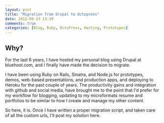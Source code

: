 ```yaml
---
layout: post
title: "Migration from Drupal to Octopress"
date: 2012-09-23 13:39
comments: true
categories: [Blog, Ruby, OctoPress, Hosting, Prototypes]
---
```


## Why?

For the last 6 years, I have hosted my personal blog using Drupal at bluehost.com, and I finally have made the decision to migrate.

I have been using Ruby on Rails, Sinatra, and Node.js for prototypes, demos, web-based presentations, and production apps, and deploying to Heroku for the past couple of years. The productivity gains and integration with github and social media, have brought me to the point that I'd prefer for my workflow for blogging, updating to my microformats resume and portfolios to be similar to how I create and manage my other content.

So here, it is. Once I have written a proper migration script, and taken care of all the custom urls, I'll post my solution here.
